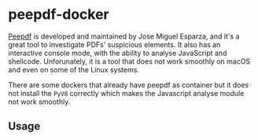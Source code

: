 # peepdf-docker

[Peepdf]() is developed and maintained by Jose Miguel Esparza, and it's a great tool to investigate PDFs' suspicious elements. It also has an interactive console mode, with the ability to analyse JavaScript and shellcode.
Unforunately, it is a tool that does not work smoothly on macOS and even on some of the Linux systems.

There are some dockers that already have peepdf as container but it does not install the `PyV8` correctly which makes the Javascript analyse module not work smoothly.

## Usage

